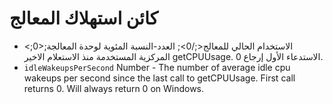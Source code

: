 # كائن استهلاك المعالج

* <;0>;الاستخدام الحالي للمعالج<;/0>; العدد-النسبة المئوية لوحدة المعالجة المركزية المستخدمة منذ الاستعلام الاخير getCPUUsage. الاستدعاء الأول إرجاع 0.
* `idleWakeupsPerSecond` Number - The number of average idle cpu wakeups per second since the last call to getCPUUsage. First call returns 0. Will always return 0 on Windows.